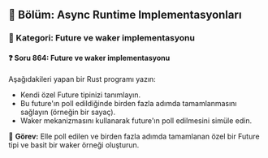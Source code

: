 ## 📘 Bölüm: Async Runtime Implementasyonları
### 🔹 Kategori: Future ve waker implementasyonu
#### ❓ Soru 864: Future ve waker implementasyonu

Aşağıdakileri yapan bir Rust programı yazın:

- Kendi özel Future tipinizi tanımlayın.
- Bu future'ın poll edildiğinde birden fazla adımda tamamlanmasını sağlayın (örneğin bir sayaç).
- Waker mekanizmasını kullanarak future'ın poll edilmesini simüle edin.

🔧 **Görev:** Elle poll edilen ve birden fazla adımda tamamlanan özel bir Future tipi ve basit bir waker örneği oluşturun.
